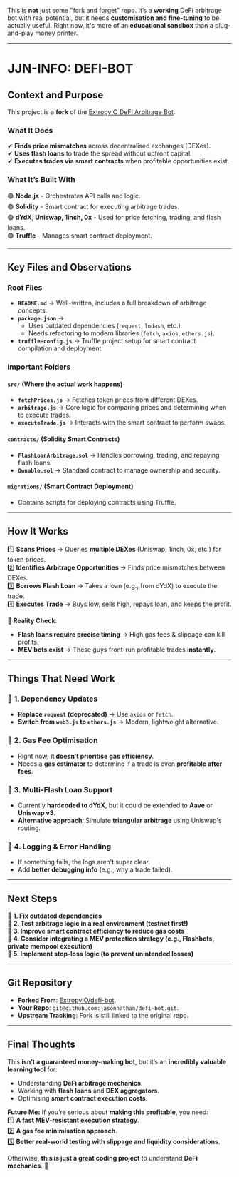 This is **not** just some "fork and forget" repo. It’s a **working** DeFi arbitrage bot with real potential, but it needs **customisation and fine-tuning** to be actually useful. Right now, it's more of an **educational sandbox** than a plug-and-play money printer.  

---

# JJN-INFO: DEFI-BOT

## Context and Purpose
This project is a **fork** of the [ExtropyIO DeFi Arbitrage Bot](https://github.com/ExtropyIO/defi-bot).  

### What It Does
✔ **Finds price mismatches** across decentralised exchanges (DEXes).  
✔ **Uses flash loans** to trade the spread without upfront capital.  
✔ **Executes trades via smart contracts** when profitable opportunities exist.  

### What It’s Built With
🟢 **Node.js** - Orchestrates API calls and logic.  
🟢 **Solidity** - Smart contract for executing arbitrage trades.  
🟢 **dYdX, Uniswap, 1inch, 0x** - Used for price fetching, trading, and flash loans.  
🟢 **Truffle** - Manages smart contract deployment.  

---

## Key Files and Observations

### Root Files
- **`README.md`** → Well-written, includes a full breakdown of arbitrage concepts.  
- **`package.json`** →  
  - Uses outdated dependencies (`request`, `lodash`, etc.).  
  - Needs refactoring to modern libraries (`fetch`, `axios`, `ethers.js`).  
- **`truffle-config.js`** → Truffle project setup for smart contract compilation and deployment.  

### Important Folders
#### `src/` (Where the actual work happens)  
- **`fetchPrices.js`** → Fetches token prices from different DEXes.  
- **`arbitrage.js`** → Core logic for comparing prices and determining when to execute trades.  
- **`executeTrade.js`** → Interacts with the smart contract to perform swaps.  

#### `contracts/` (Solidity Smart Contracts)
- **`FlashLoanArbitrage.sol`** → Handles borrowing, trading, and repaying flash loans.  
- **`Ownable.sol`** → Standard contract to manage ownership and security.  

#### `migrations/` (Smart Contract Deployment)
- Contains scripts for deploying contracts using Truffle.  

---

## How It Works
1️⃣ **Scans Prices** → Queries **multiple DEXes** (Uniswap, 1inch, 0x, etc.) for token prices.  
2️⃣ **Identifies Arbitrage Opportunities** → Finds price mismatches between DEXes.  
3️⃣ **Borrows Flash Loan** → Takes a loan (e.g., from dYdX) to execute the trade.  
4️⃣ **Executes Trade** → Buys low, sells high, repays loan, and keeps the profit.  

🚨 **Reality Check**:  
- **Flash loans require precise timing** → High gas fees & slippage can kill profits.  
- **MEV bots exist** → These guys front-run profitable trades **instantly**.  

---

## Things That Need Work
### 🚨 **1. Dependency Updates**
- **Replace `request` (deprecated)** → Use `axios` or `fetch`.  
- **Switch from `web3.js` to `ethers.js`** → Modern, lightweight alternative.  

### 🚨 **2. Gas Fee Optimisation**
- Right now, **it doesn’t prioritise gas efficiency**.  
- Needs a **gas estimator** to determine if a trade is even **profitable after fees**.  

### 🚨 **3. Multi-Flash Loan Support**
- Currently **hardcoded to dYdX**, but it could be extended to **Aave** or **Uniswap v3**.  
- **Alternative approach**: Simulate **triangular arbitrage** using Uniswap's routing.

### 🚨 **4. Logging & Error Handling**
- If something fails, the logs aren’t super clear.  
- Add **better debugging info** (e.g., why a trade failed).  

---

## Next Steps
🚀 **1. Fix outdated dependencies**  
🚀 **2. Test arbitrage logic in a real environment (testnet first!)**  
🚀 **3. Improve smart contract efficiency to reduce gas costs**  
🚀 **4. Consider integrating a MEV protection strategy (e.g., Flashbots, private mempool execution)**  
🚀 **5. Implement stop-loss logic (to prevent unintended losses)**  

---

## Git Repository
- **Forked From**: [ExtropyIO/defi-bot](https://github.com/ExtropyIO/defi-bot).  
- **Your Repo**: `git@github.com:jasonnathan/defi-bot.git`.  
- **Upstream Tracking**: Fork is still linked to the original repo.  

---

## Final Thoughts
This **isn’t a guaranteed money-making bot**, but it’s an **incredibly valuable learning tool** for:  
- Understanding **DeFi arbitrage mechanics**.  
- Working with **flash loans** and **DEX aggregators**.  
- Optimising **smart contract execution costs**.  

**Future Me:** If you’re serious about **making this profitable**, you need:  
1️⃣ **A fast MEV-resistant execution strategy**.  
2️⃣ **A gas fee minimisation approach**.  
3️⃣ **Better real-world testing with slippage and liquidity considerations**.  

Otherwise, **this is just a great coding project** to understand **DeFi mechanics**. 🚀